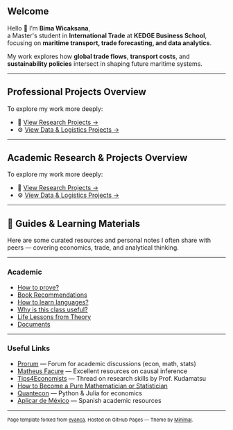 ## Welcome

Hello 👋 I’m **Bima Wicaksana**,  
a Master's student in **International Trade** at **KEDGE Business School**,  
focusing on **maritime transport, trade forecasting, and data analytics**.

My work explores how **global trade flows**, **transport costs**, and **sustainability policies** intersect in shaping future maritime systems. 

---

## Professional Projects Overview

To explore my work more deeply:

- 🧭 [View Research Projects →](/research)  
- ⚙️ [View Data & Logistics Projects →](/projects)

---

## Academic Research & Projects Overview

To explore my work more deeply:

- 🧭 [View Research Projects →](/research)  
- ⚙️ [View Data & Logistics Projects →](/projects)

---

## 📘 Guides & Learning Materials

Here are some curated resources and personal notes I often share with peers — covering economics, trade, and analytical thinking.

---

### Academic
- [How to prove?](/guides/prove)
- [Book Recommendations](/guides/books)
- [How to learn languages?](/guides/languages)
- [Why is this class useful?](/guides/useful)
- [Life Lessons from Theory](/guides/theory)
- [Documents](/guides/documents)

---

### Useful Links
- [Prorum](https://prorum.com) — Forum for academic discussions (econ, math, stats)  
- [Matheus Facure](https://matheusfacure.github.io/) — Excellent resources on causal inference  
- [Tips4Economists](https://twitter.com/MasayukiKudamatsu/status/1689736764175202304) — Thread on research skills by Prof. Kudamatsu  
- [How to Become a Pure Mathematician or Statistician](https://metacademy.org/roadmaps/rgrosse/statistics)  
- [Quantecon](https://quantecon.org) — Python & Julia for economics  
- [Aplicar de México](https://aplicardesmexico.github.io) — Spanish academic resources  

---

<p style="font-size:11px">
Page template forked from 
<a href="https://github.com/evanca/quick-portfolio">evanca</a>.  
Hosted on GitHub Pages — Theme by <a href="https://github.com/pages-themes/minimal">Minimal</a>.
</p>
